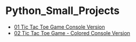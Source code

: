 # Python_Small_Projects

- [01 Tic Tac Toe Game Console Version](https://github.com/bopzen/Python_Small_Projects/tree/main/01%20Tic%20Tac%20Toe%20Game%20-%20Console%20Version)
- [02 Tic Tac Toe Game - Colored Console Version](https://github.com/bopzen/Python_Small_Projects/tree/main/02%20Tic%20Tac%20Toe%20Game%20-%20Colored%20Console%20Version)
